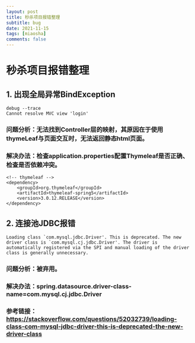 ```yaml
---
layout: post
title: 秒杀项目报错整理
subtitle: bug
date: 2021-11-15
tags: [miaosha]
comments: false
---
```

# 秒杀项目报错整理

## 1. 出现全局异常BindException
```
debug --trace
Cannot resolve MVC view 'login'
```
### 问题分析：无法找到Controller层的映射，其原因在于使用thymeLeaf与页面交互时，无法返回静态html页面。 
### 解决办法：检查application.properties配置Thymeleaf是否正确、检查是否依赖冲突。
```
<!-- thymeleaf -->
<dependency>
    <groupId>org.thymeleaf</groupId>
    <artifactId>thymeleaf-spring5</artifactId>
    <version>3.0.12.RELEASE</version>
</dependency>
```
## 2. 连接池JDBC报错
```
Loading class `com.mysql.jdbc.Driver'. This is deprecated. The new driver class is `com.mysql.cj.jdbc.Driver'. The driver is automatically registered via the SPI and manual loading of the driver class is generally unnecessary.
```
### 问题分析：被弃用。 
### 解决办法：spring.datasource.driver-class-name=com.mysql.cj.jdbc.Driver
### 参考链接：https://stackoverflow.com/questions/52032739/loading-class-com-mysql-jdbc-driver-this-is-deprecated-the-new-driver-class